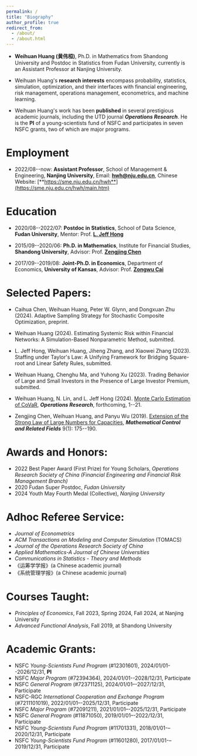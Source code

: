 ```yaml
---
permalink: /
title: "Biography"
author_profile: true
redirect_from: 
  - /about/
  - /about.html
---
```


- **Weihuan Huang (黄伟桓)**, Ph.D. in Mathematics from Shandong University and Postdoc in Statistics from Fudan University, currently is an Assistant Professor at Nanjing University. 

- Weihuan Huang's **research interests** encompass probability, statistics, simulation, optimization, and their interfaces with financial engineering, risk management, operations management, econometrics, and machine learning. 

- Weihuan Huang's work has been **published** in several prestigious academic journals, including the UTD journal ***Operations Research***. He is the **PI** of a young-scientists fund of NSFC and participates in seven NSFC grants, two of which are major programs.

Employment
======
- 2022/08--now: **Assistant Professor**, School of Management & Engineering, **Nanjing University**, Email: [**hwh@nju.edu.cn**](mailto:hwh@nju.edu.cn), Chinese Website: [**https://sme.nju.edu.cn/hwh**](https://sme.nju.edu.cn/hwh/main.htm)


Education
======
- 2020/08--2022/07: **Postdoc in Statistics**, School of Data Science, **Fudan University**, Mentor: Prof. [**L. Jeff Hong**](https://jeffhongliu.github.io)

- 2015/09--2020/06: **Ph.D. in Mathematics**, Institute for Financial Studies, **Shandong University**, Advisor: Prof. [**Zengjing Chen**](http://mathfinance.sdu.edu.cn/sz/yjyjs1/czj_js.htm)

- 2017/09--2019/08: **Joint-Ph.D. in Economics**, Department of Economics, **University of Kansas**, Advisor: Prof. [**Zongwu Cai**](https://zongwucai.github.io)

Selected Papers: 
======
- Caihua Chen, Weihuan Huang, Peter W. Glynn, and Dongxuan Zhu (2024). Adaptive Sampling Strategy for Stochastic Composite Optimization, preprint. 

- Weihuan Huang (2024). Estimating Systemic Risk within Financial Networks: A Simulation-Based Nonparametric Method, submitted. 

- L. Jeff Hong, Weihuan Huang, Jiheng Zhang, and Xiaowei Zhang (2023). Staffing under Taylor's Law: A Unifying Framework for Bridging Square-root and Linear Safety Rules, submitted. 

- Weihuan Huang, Chenghu Ma, and Yuhong Xu (2023). Trading Behavior of Large and Small Investors in the Presence of Large Investor Premium, submitted. 

- Weihuan Huang, N. Lin, and L. Jeff Hong (2024). [Monte Carlo Estimation of CoVaR](https://doi.org/10.1287/opre.2023.0211), ***Operations Research***, forthcoming, 1--21.

- Zengjing Chen, Weihuan Huang, and Panyu Wu (2019). [Extension of the Strong Law of Large Numbers for Capacities](https://doi.org/10.3934/mcrf.2019010), ***Mathematical Control and Related Fields*** 9(1): 175--190.

Awards and Honors: 
======
- 2022 Best Paper Award (First Prize) for Young Scholars, *Operations Research Society of China (Financial Engineering and Financial Risk Management Branch)*
- 2020 Fudan Super Postdoc, *Fudan University*
- 2024 Youth May Fourth Medal (Collective), *Nanjing University*

Adhoc Referee Service: 
======
- *Journal of Econometrics*
- *ACM Transactions on Modeling and Computer Simulation* (TOMACS)
- *Journal of the Operations Research Society of China*
- *Applied Mathematics-A Journal of Chinese Universities*
- *Communications in Statistics - Theory and Methods*
- 《运筹学学报》(a Chinese academic journal)
- 《系统管理学报》(a Chinese academic journal)

Courses Taught: 
======
- *Principles of Economics*, Fall 2023, Spring 2024, Fall 2024, at Nanjing University
- *Advanced Functional Analysis*, Fall 2019, at Shandong University

Academic Grants: 
======
- NSFC *Young-Scientists Fund Program* (#12301601), 2024/01/01--2026/12/31, **PI**
- NSFC *Major Program* (#72394364), 2024/01/01--2028/12/31, Participate
- NSFC *General Program* (#72371125), 2024/01/01–-2027/12/31, Participate
- NSFC-RGC *International Cooperation and Exchange Program* (#7211101019), 2022/01/01–-2025/12/31, Participate
- NSFC *Major Program* (#72091211), 2021/01/01–-2025/12/31, Participate
- NSFC *General Program* (#11871050), 2019/01/01–-2022/12/31, Participate
- NSFC *Young-Scientists Fund Program* (#11701331), 2018/01/01-–2020/12/31, Participate
- NSFC *Young-Scientists Fund Program* (#11601280), 2017/01/01-–2019/12/31, Participate
